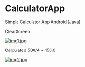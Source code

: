 # CalculatorApp
Simple Calculator App Android (Java)


ClearScreen 



[![img1.jpg](https://i.postimg.cc/bv91jg5J/img1.jpg)](https://postimg.cc/1g48GGsh)



Calculated 500/4 = 150.0


[![img2.jpg](https://i.postimg.cc/FFVHmRNT/img2.jpg)](https://postimg.cc/144QrygF)



